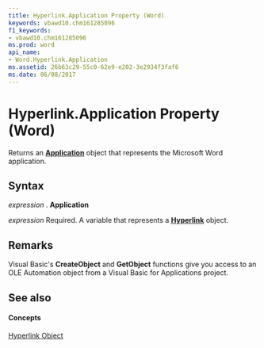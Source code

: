 ```yaml
---
title: Hyperlink.Application Property (Word)
keywords: vbawd10.chm161285096
f1_keywords:
- vbawd10.chm161285096
ms.prod: word
api_name:
- Word.Hyperlink.Application
ms.assetid: 26b63c29-55c0-62e9-e202-3e2934f3faf6
ms.date: 06/08/2017
---
```



# Hyperlink.Application Property (Word)

Returns an  **[Application](Word.Application.md)** object that represents the Microsoft Word application.


## Syntax

 _expression_ . **Application**

 _expression_ Required. A variable that represents a **[Hyperlink](Word.Hyperlink.md)** object.


## Remarks

Visual Basic's  **CreateObject** and **GetObject** functions give you access to an OLE Automation object from a Visual Basic for Applications project.


## See also


#### Concepts


[Hyperlink Object](Word.Hyperlink.md)

